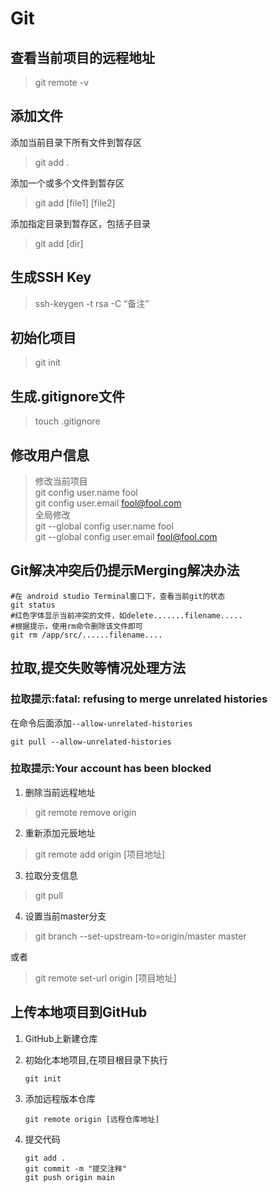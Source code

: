 # Git

## 查看当前项目的远程地址

> git remote -v

## 添加文件

添加当前目录下所有文件到暂存区
> git add .

添加一个或多个文件到暂存区
> git add [file1] [file2]

添加指定目录到暂存区，包括子目录
> git add [dir]

## 生成SSH Key

> ssh-keygen -t rsa -C “备注”

## 初始化项目

> git init

## 生成.gitignore文件

> touch .gitignore

## 修改用户信息

> 修改当前项目   
> git config user.name fool   
> git config user.email fool@fool.com  
> 全局修改   
> git --global config user.name fool     
> git --global config user.email fool@fool.com

## Git解决冲突后仍提示Merging解决办法

```shell
#在 android studio Terminal窗口下，查看当前git的状态
git status
#红色字体显示当前冲突的文件，如delete.......filename.....
#根据提示，使用rm命令删除该文件即可
git rm /app/src/......filename....

```



## 拉取,提交失败等情况处理方法

### 拉取提示:fatal: refusing to merge unrelated histories

在命令后面添加``--allow-unrelated-histories``

```shell
git pull --allow-unrelated-histories
```

### 拉取提示:Your account has been blocked

1. 删除当前远程地址

> git remote remove origin

2. 重新添加元辰地址

> git remote add origin [项目地址]

3. 拉取分支信息

> git pull

4. 设置当前master分支

> git branch --set-upstream-to=origin/master master

或者
> git remote set-url origin [项目地址]

## 上传本地项目到GitHub

1. GitHub上新建仓库

2. 初始化本地项目,在项目根目录下执行

   ```shell
   git init
   ```

3. 添加远程版本仓库

   ```shell
   git remote origin [远程仓库地址]
   ```

4. 提交代码

   ```shell
   git add .
   git commit -m "提交注释"
   git push origin main
   ```

   

